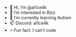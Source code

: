 - 👋 Hi, I’m @al1ce4k
- 👀 I’m interested in Rizz
- 🌱 I’m currently learning Autism
- 📫 Discord: al1ce4k
- ⚡ Fun fact: I can't code

<!---
al1ce4k/al1ce4k is a ✨ special ✨ repository because its `README.md` (this file) appears on your GitHub profile.
You can click the Preview link to take a look at your changes.
--->
